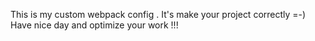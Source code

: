 This is my custom webpack config . 
It's make your project correctly =-)
Have nice day and optimize your work !!!